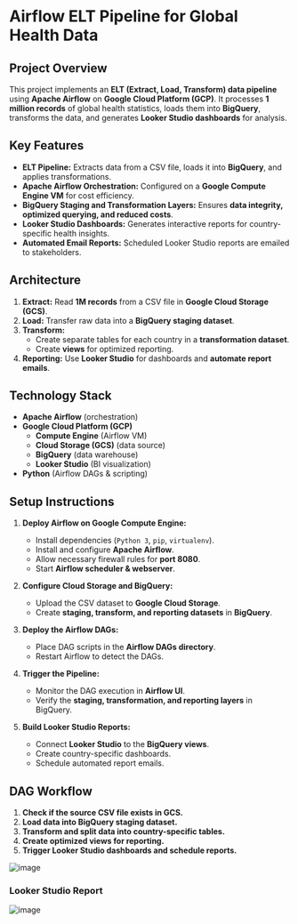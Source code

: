 # **Airflow ELT Pipeline for Global Health Data**

## **Project Overview**
This project implements an **ELT (Extract, Load, Transform) data pipeline** using **Apache Airflow** on **Google Cloud Platform (GCP)**. It processes **1 million records** of global health statistics, loads them into **BigQuery**, transforms the data, and generates **Looker Studio dashboards** for analysis.

## **Key Features**
- **ELT Pipeline:** Extracts data from a CSV file, loads it into **BigQuery**, and applies transformations.
- **Apache Airflow Orchestration:** Configured on a **Google Compute Engine VM** for cost efficiency.
- **BigQuery Staging and Transformation Layers:** Ensures **data integrity, optimized querying, and reduced costs**.
- **Looker Studio Dashboards:** Generates interactive reports for country-specific health insights.
- **Automated Email Reports:** Scheduled Looker Studio reports are emailed to stakeholders.

## **Architecture**
1. **Extract:** Read **1M records** from a CSV file in **Google Cloud Storage (GCS)**.
2. **Load:** Transfer raw data into a **BigQuery staging dataset**.
3. **Transform:**
   - Create separate tables for each country in a **transformation dataset**.
   - Create **views** for optimized reporting.
4. **Reporting:** Use **Looker Studio** for dashboards and **automate report emails**.

## **Technology Stack**
- **Apache Airflow** (orchestration)
- **Google Cloud Platform (GCP)**
  - **Compute Engine** (Airflow VM)
  - **Cloud Storage (GCS)** (data source)
  - **BigQuery** (data warehouse)
  - **Looker Studio** (BI visualization)
- **Python** (Airflow DAGs & scripting)

## **Setup Instructions**
1. **Deploy Airflow on Google Compute Engine:**
   - Install dependencies (`Python 3`, `pip`, `virtualenv`).
   - Install and configure **Apache Airflow**.
   - Allow necessary firewall rules for **port 8080**.
   - Start **Airflow scheduler & webserver**.

2. **Configure Cloud Storage and BigQuery:**
   - Upload the CSV dataset to **Google Cloud Storage**.
   - Create **staging, transform, and reporting datasets** in **BigQuery**.

3. **Deploy the Airflow DAGs:**
   - Place DAG scripts in the **Airflow DAGs directory**.
   - Restart Airflow to detect the DAGs.

4. **Trigger the Pipeline:**
   - Monitor the DAG execution in **Airflow UI**.
   - Verify the **staging, transformation, and reporting layers** in BigQuery.

5. **Build Looker Studio Reports:**
   - Connect **Looker Studio** to the **BigQuery views**.
   - Create country-specific dashboards.
   - Schedule automated report emails.

## **DAG Workflow**
1. **Check if the source CSV file exists in GCS.**
2. **Load data into BigQuery staging dataset.**
3. **Transform and split data into country-specific tables.**
4. **Create optimized views for reporting.**
5. **Trigger Looker Studio dashboards and schedule reports.**

![image](https://github.com/user-attachments/assets/8e8b8373-9d2a-417b-9fd9-5f42171c06f8)


### Looker Studio Report

![image](https://github.com/user-attachments/assets/d06f0d3e-a1d0-404a-9eb7-c61c85df8257)


